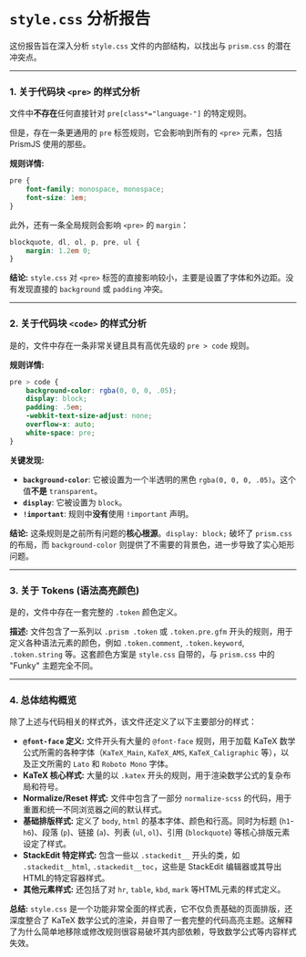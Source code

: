 # `style.css` 分析报告

这份报告旨在深入分析 `style.css` 文件的内部结构，以找出与 `prism.css` 的潜在冲突点。

---

### 1. 关于代码块 `<pre>` 的样式分析

文件中**不存在**任何直接针对 `pre[class*="language-"]` 的特定规则。

但是，存在一条更通用的 `pre` 标签规则，它会影响到所有的 `<pre>` 元素，包括 PrismJS 使用的那些。

**规则详情:**
```css
pre {
    font-family: monospace, monospace;
    font-size: 1em;
}
```
此外，还有一条全局规则会影响 `<pre>` 的 `margin`：
```css
blockquote, dl, ol, p, pre, ul {
    margin: 1.2em 0;
}
```

**结论:** `style.css` 对 `<pre>` 标签的直接影响较小，主要是设置了字体和外边距。没有发现直接的 `background` 或 `padding` 冲突。

---

### 2. 关于代码块 `<code>` 的样式分析

是的，文件中存在一条非常关键且具有高优先级的 `pre > code` 规则。

**规则详情:**
```css
pre > code {
    background-color: rgba(0, 0, 0, .05);
    display: block;
    padding: .5em;
    -webkit-text-size-adjust: none;
    overflow-x: auto;
    white-space: pre;
}
```

**关键发现:**
*   **`background-color`**: 它被设置为一个半透明的黑色 `rgba(0, 0, 0, .05)`。这个值**不是** `transparent`。
*   **`display`**: 它被设置为 `block`。
*   **`!important`**: 规则中**没有**使用 `!important` 声明。

**结论:** 这条规则是之前所有问题的**核心根源**。`display: block;` 破坏了 `prism.css` 的布局，而 `background-color` 则提供了不需要的背景色，进一步导致了实心矩形问题。

---

### 3. 关于 Tokens (语法高亮颜色)

是的，文件中存在一套完整的 `.token` 颜色定义。

**描述:**
文件包含了一系列以 `.prism .token` 或 `.token.pre.gfm` 开头的规则，用于定义各种语法元素的颜色，例如 `.token.comment`, `.token.keyword`, `.token.string` 等。这套颜色方案是 `style.css` 自带的，与 `prism.css` 中的 "Funky" 主题完全不同。

---

### 4. 总体结构概览

除了上述与代码相关的样式外，该文件还定义了以下主要部分的样式：

*   **`@font-face` 定义:** 文件开头有大量的 `@font-face` 规则，用于加载 KaTeX 数学公式所需的各种字体（`KaTeX_Main`, `KaTeX_AMS`, `KaTeX_Caligraphic` 等），以及正文所需的 `Lato` 和 `Roboto Mono` 字体。
*   **KaTeX 核心样式:** 大量的以 `.katex` 开头的规则，用于渲染数学公式的复杂布局和符号。
*   **Normalize/Reset 样式:** 文件中包含了一部分 `normalize-scss` 的代码，用于重置和统一不同浏览器之间的默认样式。
*   **基础排版样式:** 定义了 `body`, `html` 的基本字体、颜色和行高。同时为标题 (`h1`-`h6`)、段落 (`p`)、链接 (`a`)、列表 (`ul`, `ol`)、引用 (`blockquote`) 等核心排版元素设定了样式。
*   **StackEdit 特定样式:** 包含一些以 `.stackedit__` 开头的类，如 `.stackedit__html`, `.stackedit__toc`，这些是 StackEdit 编辑器或其导出HTML的特定容器样式。
*   **其他元素样式:** 还包括了对 `hr`, `table`, `kbd`, `mark` 等HTML元素的样式定义。

**总结:** `style.css` 是一个功能非常全面的样式表，它不仅负责基础的页面排版，还深度整合了 KaTeX 数学公式的渲染，并自带了一套完整的代码高亮主题。这解释了为什么简单地移除或修改规则很容易破坏其内部依赖，导致数学公式等内容样式失效。
